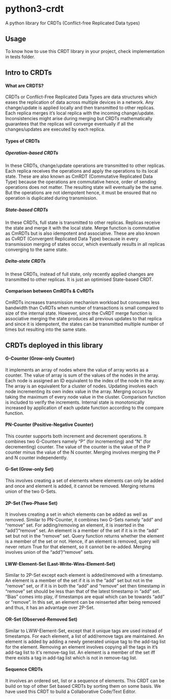 # python3-crdt
A python library for CRDTs (Conflict-free Replicated Data types)

## Usage
To know how to use this CRDT library in your project, check implementation in tests folder.

## Intro to CRDTs
#### What are CRDTS?
CRDTs or Conflict-Free Replicated Data Types are data structures which eases the replication of data across multiple devices in a network. Any change/update is applied locally and then transmitted to other replicas. Each replica merges it’s local replica with the incoming change/update. Inconsistencies might arise during merging but CRDTs mathematically guarantees that the replicas will converge eventually if all the changes/updates are executed by each replica. 

#### Types of CRDTs

##### Operation-based CRDTs
In these CRDTs, change/update operations are transmitted to other replicas. Each replica receives the operations and apply the operations to its local state. These are also known as CmRDT (Commutative Replicated Data Type) because the operations are commutative hence, order of sending operations does not matter. The resulting state will eventually be the same. But the operations are not idempotent hence, it must be ensured that no operation is duplicated during transmission.

##### State-based CRDTs
In these CRDTs, full state is transmitted to other replicas. Replicas receive the state and merge it with the local state. Merge function is commutative as CmRDTs but is also idempotent and associative. These are also known as CvRDT (Convergent Replicated Data Type) because in  every transmission merging of states occur, which eventually results in all replicas converging to the same state.

##### Delta-state CRDTs
In these CRDTs, instead of full state, only recently applied changes are transmitted to other replicas. It is just an optimised State-based CRDT.

#### Comparison between CmRDTs & CvRDTs
CmRDTs increases transmission mechanism workload but consumes less bandwidth than CvRDTs when number of transactions is small compared to size of the internal state. However, since the CvRDT merge function is associative merging the state produces all previous updates to that replica and since it is idempotent, the states can be transmitted multiple number of times but resulting into the same state.

## CRDTs deployed in this library

#### G-Counter (Grow-only Counter)
It implements an array of nodes where the value of array works as a counter. The value of array is sum of the values of the nodes in the array. Each node is assigned an ID equivalent to the index of the node in the array. The array is an equivalent for a cluster of nodes. Updating involves each node incrementing its own index value in the array. Merging occurs by taking the maximum of every node value in the cluster. Comparison function is included to verify the increments. Internal state is monotonically increased by application of each update function according to the compare function.

#### PN-Counter (Positive-Negative Counter)
This counter supports both increment and decrement operations. It combines two G-Counters namely “P” (for incrementing) and “N” (for decrementing) counter. The value of the counter is the value of the P counter minus the value of the N counter. Merging involves merging the P and N counter independently.

#### G-Set (Grow-only Set)
This involves creating a set of elements where elements can only be added and once and element is added, it cannot be removed. Merging returns union of the two G-Sets.

#### 2P-Set (Two-Phase Set)
It involves creating a set in which elements can be added as well as removed. Similar to PN-Counter, it combines two G-Sets namely “add” and “remove” set. For adding/removing an element, it is inserted in the “add”/“remove” set. An element is a member of the set if it is in the “add” set but not in the “remove” set. Query function returns whether the element is a member of the set or not. Hence, if an element is removed, query will never return True for that element, so it cannot be re-added. Merging involves union of the “add”/“remove” sets.

#### LWW-Element-Set (Last-Write-Wins-Element-Set)
Similar to 2P-Set except each element is added/removed with a timestamp. An element is a member of the set if it is in the “add” set but not in the “remove” set, or if it is in both the “add” and “remove” set then timestamp in “remove” set should be less than that of the latest timestamp in “add” set. “Bias” comes into play, if timestamps are equal which can be towards “add” or “remove”. In this set, an element can be reinserted after being removed and thus, it has an advantage over 2P-Set.

#### OR-Set (Observed-Removed Set)
Similar to LWW-Element-Set, except that it unique tags are used instead of timestamps. For each element, a list of add/remove tags are maintained. An element is added by adding a newly generated unique tag to the add-tag list for the element. Removing an element involves copying all the tags in it’s add-tag list to it's remove-tag list. An element is a member of the set iff there exists a tag in add-tag list which is not in remove-tag list.

#### Sequence CRDTs
It involves an ordered set, list or a sequence of elements. This CRDT can be build on top of other Set based CRDTs by sorting them on some basis. 
We have used this CRDT to build a Collaborative Code/Text Editor.
